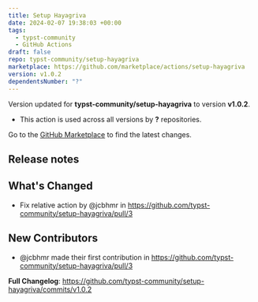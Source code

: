 ```yaml
---
title: Setup Hayagriva
date: 2024-02-07 19:38:03 +00:00
tags:
  - typst-community
  - GitHub Actions
draft: false
repo: typst-community/setup-hayagriva
marketplace: https://github.com/marketplace/actions/setup-hayagriva
version: v1.0.2
dependentsNumber: "?"
---
```



Version updated for **typst-community/setup-hayagriva** to version **v1.0.2**.
- This action is used across all versions by **?** repositories.

Go to the [GitHub Marketplace](https://github.com/marketplace/actions/setup-hayagriva) to find the latest changes.

## Release notes

## What's Changed
* Fix relative action by @jcbhmr in https://github.com/typst-community/setup-hayagriva/pull/3

## New Contributors
* @jcbhmr made their first contribution in https://github.com/typst-community/setup-hayagriva/pull/3

**Full Changelog**: https://github.com/typst-community/setup-hayagriva/commits/v1.0.2

